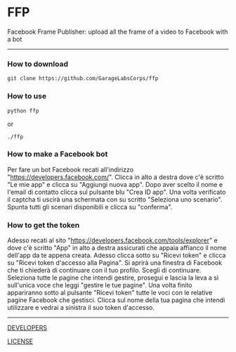 # FFP

Facebook Frame Publisher: upload all the frame of a video to Facebook with a bot

***

### How to download

`git clone https://github.com/GarageLabsCorps/ffp`

### How to use

`python ffp`

or

`./ffp`

### How to make a Facebook bot

Per fare un bot Facebook recati all'indirizzo "https://developers.facebook.com/". Clicca in alto a destra dove c'è scritto "Le mie app" e clicca su "Aggiungi nuova app". Dopo aver scelto il nome e l'email di contatto clicca sul pulsante blu "Crea ID app". Una volta verificato il captcha ti uscirà una schermata con su scritto "Seleziona uno scenario". Spunta tutti gli scenari disponibili e clicca su "conferma".
### How to get the token

Adesso recati al sito "https://developers.facebook.com/tools/explorer" e dove c'è scritto "App" in alto a destra assicurati che appaia affianco il nome dell'app da te appena creata. Adesso clicca sotto su "Ricevi token" e clicca su "Ricevi token d'accesso alla Pagina". Si aprirà una finestra di Facebook che ti chiederà di continuare con il tuo profilo. Scegli di continuare. Seleziona tutte le pagine che intendi gestire, prosegui e lascia la leva a sì sull'unica voce che leggi "gestire le tue pagine". Una volta finito appariranno sotto al pulsante "Ricevi token" tutte le voci con le relative pagine Facebook che gestisci. Clicca sul nome della tua pagina che intendi utilizzare e vedrai a sinistra il suo token d'accesso.

***

[DEVELOPERS](https://github.com/GarageLabsCorps)

[LICENSE](LICENSE)
